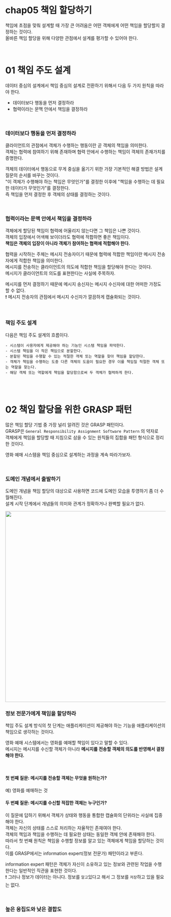 <br />

# chap05 책임 할당하기            

책임에 초점을 맞춰 설계할 때 가장 큰 어려움은 어떤 객체에게 어떤 책임을 할당할지 결정하는 것이다.    
올바른 책임 할당을 위해 다양한 관점에서 설계를 평가할 수 있어야 한다.   

<br />

# 01 책임 주도 설계   
데이터 중심의 설계에서 책임 중심의 설계로 전환하기 위해서 다음 두 가지 원칙을 따라야 한다.     

* 데이터보다 행동을 먼저 결정하라 
* 협력이라는 문맥 안에서 책임을 결정하라  

<br />

### 데이터보다 행동을 먼저 결정하라 
클라이언트의 관점에서 객체가 수행하는 행동이란 곧 객체의 책임을 의미한다.   
객체는 협력에 참여하기 위해 존재하며 협력 안에서 수행하는 책임이 객체의 존재가치를 증명한다.   

객체의 데이터에서 행동으로 무게 중심을 옮기기 위한 가장 기본적인 해결 방법은 설계 질문의 순서를 바꾸는 것이다.        
"이 객체가 수행해야 하는 책임은 무엇인가"를 결정한 이후에 "책임을 수행하는 데 필요한 데이터가 무엇인가"를 결정한다.   
즉 책임을 먼저 결정한 후 객체의 상태를 결정하는 것이다.   

<br />

### 협력이라는 문맥 안에서 책임을 결정하라  
객체에게 할당된 책임이 협력에 어울리지 않는다면 그 책임은 나쁜 것이다.   
객체의 입장에서 어색해 보이더라도 협력에 적합하면 좋은 책임이다.   
**책임은 객체의 입장이 아니라 객체가 참여하는 협력에 적합해야 한다.**  

협력을 시작하는 주체는 메시지 전송자이기 때문에 협력에 적합한 책임이란 메시지 전송자에게 적합한 책임을 의미한다.          
메시지를 전송하는 클라이언트의 의도에 적합한 책임을 할당해야 한다는 것이다.      
메시지가 클라이언트의 의도를 표현한다는 사실에 주목하자.   

메시지를 먼저 결정하기 때문에 메시지 송신자는 메시지 수신자에 대한 어떠한 가정도 할 수 없다.   
❗️ 메시지 전송자의 관점에서 메시지 수신자가 깔끔하게 캡슐화되는 것이다. 

<br />

### 책임 주도 설계   

다음은 책임 주도 설계의 흐름이다.  

```
- 시스템이 사용자에게 제공해야 하는 기능인 시스템 책임을 파악한다. 
- 시스템 책임을 더 작은 책임으로 분할한다. 
- 분할된 책임을 수행할 수 있는 적절한 객체 또는 역할을 찾아 책임을 할당한다. 
- 객체가 책임을 수행하는 도중 다른 객체의 도움이 필요한 경우 이를 책임질 적절한 객체 또는 역할을 찾는다. 
- 해당 객체 또는 역할에게 책임을 할당함으로써 두 객체가 협력하게 한다. 
```

<br />
<br />

# 02 책임 할당을 위한 GRASP 패턴   
많은 책임 할당 기법 중 가장 널리 알려진 것은 GRASP 패턴이다.             
GRASP은 `General Responsibility Assignment Software Pattern` 의 약자로         
객체에게 책임을 할당할 때 지침으로 삼을 수 있는 원칙들의 집합을 패턴 형식으로 정리한 것이다.         

영화 예매 시스템을 책임 중심으로 설계하는 과정을 계속 따라가보자.  

<br />

### 도메인 개념에서 출발하기   
도메인 개념을 책임 할당의 대상으로 사용하면 코드에 도메인 모습을 투영하기 좀 더 수월해진다.    
설계 시작 단계에서 개념들의 의미와 관계가 정확하거나 완벽할 필요가 없다.   

<img width="600" src="https://user-images.githubusercontent.com/33855307/145413637-f83c525a-fa12-426d-80be-059c96880065.jpeg">

<br />

### 정보 전문가에게 책임을 할당하라   
책임 주도 설계 방식의 첫 단계는 애플리케이션이 제공해야 하는 기능을 애플리케이션의 책임으로 생각하는 것이다.   

영화 예매 시스템에서는 영화를 예매할 책임이 있다고 말할 수 있다.     
메시지는 메시지를 수신할 객체가 아니라 **메시지를 전송할 객체의 의도를 반영해서 결정해야 한다.**     

<br />  

#### 첫 번째 질문: 메시지를 전송할 객체는 무엇을 원하는가?        
예) 영화를 예매하는 것         


#### 두 번째 질문: 메시지를 수신할 적잡한 객체는 누구인가?    
이 질문에 답하기 위해서 객체가 상태와 행동을 통합한 캡슐화의 단위라는 사실에 집중해야 한다.     
객체는 자신의 상태를 스스로 처리하는 자율적인 존재여야 한다.   
객체의 책임과 책임을 수행하는 데 필요한 상태는 동일한 객체 안에 존재해야 한다.    
따라서 첫 번째 원칙은 책임을 수행할 정보를 알고 있는 객체에게 책임을 할당하는 것이다.  
이를 GRASP에서는 information expert(정보 전문가) 패턴이라고 부른다.   

information expert 패턴은 객체가 자신이 소유하고 있는 정보와 관련된 작업을 수행한다는 일반적인 직관을 표현한 것이다.     
❗️ 그러나 정보가 데이터는 아니다. 정보를 `알고`있다고 해서 그 정보를 `저장`하고 있을 필요는 없다.           

<br />

### 높은 응집도와 낮은 결합도   

